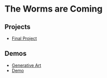 # The Worms are Coming

## Projects

- [Final Project](final)

## Demos

- [Generative Art](generative-art)
- [Demo](demo)